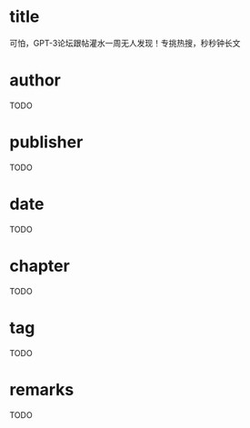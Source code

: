 # title
可怕，GPT-3论坛跟帖灌水一周无人发现！专挑热搜，秒秒钟长文

# author
TODO

# publisher
TODO

# date
TODO

# chapter
TODO

# tag
TODO

# remarks
TODO
